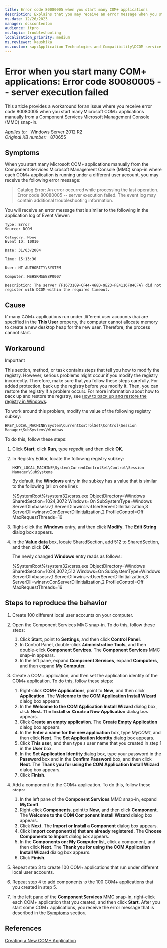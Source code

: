 ```yaml
---
title: Error code 80080005 when you start many COM+ applications
description: Explains that you may receive an error message when you start lots of COM+ applications manually from a Component Services MMC snap-in. Provides a resolution to change the value of a registry key that allows more COM+ applications to run.
ms.date: 12/26/2023
manager: dcscontentpm
audience: itpro
ms.topic: troubleshooting
localization_priority: medium
ms.reviewer: kaushika
ms.custom: sap:Application Technologies and Compatibility\DCOM service startup and permissions, csstroubleshoot
---
```

# Error when you start many COM+ applications: Error code 80080005 -- server execution failed

This article provides a workaround for an issue where you receive error code 80080005 when you start many Microsoft COM+ applications manually from a Component Services Microsoft Management Console (MMC) snap-in.

_Applies to:_ &nbsp; Windows Server 2012 R2  
_Original KB number:_ &nbsp; 870655

## Symptoms

When you start many Microsoft COM+ applications manually from the Component Services Microsoft Management Console (MMC) snap-in where each COM+ application is running under a different user account, you may receive the following error message:

> Catalog Error: An error occurred while processing the last operation. Error code 80080005 -- server execution failed. The event log may contain additional troubleshooting information.

You will receive an error message that is similar to the following in the application log of Event Viewer:

```output
Type: Error
Source: DCOM

Category: None
Event ID: 10010

Date: 31/03/2004

Time: 15:13:30

User: NT AUTHORITY\SYSTEM

Computer: MSHSRMSWEBP0007

Description: The server {F1673109-CF44-468D-9E23-FE4116F84CFA} did not register with DCOM within the required timeout.
```

## Cause

If many COM+ applications run under different user accounts that are specified in the **This User** property, the computer cannot allocate memory to create a new desktop heap for the new user. Therefore, the process cannot start.

## Workaround

> [!IMPORTANT]
> This section, method, or task contains steps that tell you how to modify the registry. However, serious problems might occur if you modify the registry incorrectly. Therefore, make sure that you follow these steps carefully. For added protection, back up the registry before you modify it. Then, you can restore the registry if a problem occurs. For more information about how to back up and restore the registry, see [How to back up and restore the registry in Windows](https://support.microsoft.com/help/322756).

To work around this problem, modify the value of the following registry subkey:

`HKEY_LOCAL_MACHINE\System\CurrentControlSet\Control\Session Manager\SubSystems\Windows`

To do this, follow these steps:

1. Click **Start**, click **Run**, type *regedit*, and then click **OK**.
2. In Registry Editor, locate the following registry subkey:

    `HKEY_LOCAL_MACHINE\System\CurrentControlSet\Control\Session Manager\SubSystems`

    By default, the **Windows** entry in the subkey has a value that is similar to the following (all on one line):

    %SystemRoot%\\system32\\csrss.exe ObjectDirectory=\\Windows SharedSection=1024,3072 Windows=On SubSystemType=Windows ServerDll=basesrv,1 ServerDll=winsrv:UserServerDllInitialization,3 ServerDll=winsrv:ConServerDllInitialization,2 ProfileControl=Off MaxRequestThreads=16

3. Right-click the **Windows** entry, and then click **Modify**. The **Edit String** dialog box appears.
4. In the **Value data** box, locate SharedSection, add 512 to SharedSection, and then click **OK**.

    The newly changed **Windows** entry reads as follows:

    %SystemRoot%\\system32\\csrss.exe ObjectDirectory=\\Windows SharedSection=1024,3072,512 Windows=On SubSystemType=Windows ServerDll=basesrv,1 ServerDll=winsrv:UserServerDllInitialization,3 ServerDll=winsrv:ConServerDllInitialization,2 ProfileControl=Off MaxRequestThreads=16

## Steps to reproduce the behavior

1. Create 100 different local user accounts on your computer.

2. Open the Component Services MMC snap-in. To do this, follow these steps:
    1. Click **Start**, point to **Settings**, and then click **Control Panel**.
    2. In Control Panel, double-click **Administrative Tools**, and then double-click **Component Services**. The **Component Services** MMC snap-in appears.
    3. In the left pane, expand **Component Services**, expand **Computers**, and then expand **My Computer**.

3. Create a COM+ application, and then set the application identity of the COM+ application. To do this, follow these steps:
    1. Right-click **COM+ Applications**, point to **New**, and then click **Application**. The **Welcome to the COM Application Install Wizard** dialog box appears.
    2. In the **Welcome to the COM Application Install Wizard** dialog box, click **Next**. The **Install or Create a New Application** dialog box appears.
    3. Click **Create an empty application**. The **Create Empty Application** dialog box appears.
    4. In the **Enter a name for the new application** box, type *MyCOM1*, and then click **Next**. The **Set Application Identity** dialog box appears.
    5. Click **This user**, and then type a user name that you created in step 1 in the **User** box.
    6. In the **Set Application Identity** dialog box, type your password in the **Password** box and in the **Confirm Password** box, and then click **Next**. The **Thank you for using the COM Application Install Wizard** dialog box appears.
    7. Click **Finish**.

4. Add a component to the COM+ application. To do this, follow these steps:
    1. In the left pane of the **Component Services** MMC snap-in, expand **MyCom1**.
    2. Right-click **Components**, point to **New**, and then click **Component**. The **Welcome to the COM Component Install Wizard** dialog box appears.
    3. Click **Next**. The **Import or Install a Component** dialog box appears.
    4. Click **Import component(s) that are already registered**. The **Choose Components to Import** dialog box appears.
    5. In the **Components on: My Computer** list, click a component, and then click **Next**. The **Thank you for using the COM Application Install Wizard** dialog box appears.
    6. Click **Finish**.

5. Repeat step 3 to create 100 COM+ applications that run under different local user accounts.

6. Repeat step 4 to add components to the 100 COM+ applications that you created in step 5.

7. In the left pane of the **Component Services** MMC snap-in, right-click each COM+ application that you created, and then click **Start**. After you start some COM+ applications, you receive the error message that is described in the [Symptoms](#symptoms) section.

## References

[Creating a New COM+ Application](/windows/win32/cossdk/creating-a-new-com--application)

